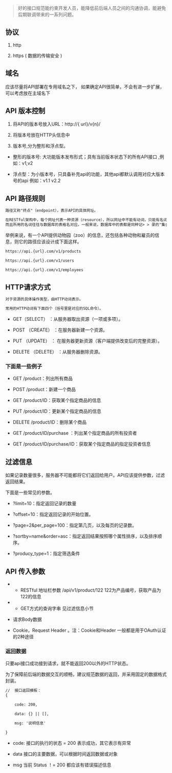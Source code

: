 > 好的接口规范能约束开发人员，能降低前后端人员之间的沟通协调，能避免后期联调带来的一系列问题。

## 协议
1. http

2. https ( 数据的传输安全 )

## 域名
应该尽量将API部署在专用域名之下， 如果确定API很简单，不会有进一步扩展，可以考虑放在主域名下

## API 版本控制
1. 将API的版本号放入URL：http://{ url}/v{n}/

2. 将版本号放在HTTP头信息中

3. 版本号,分为整形和浮点型。

- 整形的版本号: 大功能版本发布形式；具有当前版本状态下的所有API接口 ,例如：v1,v2

- 浮点型：为小版本号，只具备补充api的功能，其他api都默认调用对应大版本号的api 例如：v1.1 v2.2

## API 路径规则
```html
路径又称"终点"（endpoint），表示API的具体网址。

在RESTful架构中，每个网址代表一种资源（resource），所以网址中不能有动词，只能有名词，
而且所用的名词往往与数据库的表格名对应。一般来说，数据库中的表都是同种记> > 录的"集合"（collection），所以API中的名词也应该使用复数。
```

举例来说，有一个API提供动物园（zoo）的信息，还包括各种动物和雇员的信息，则它的路径应该设计成下面这样。

```html
https://api.{url}.com/v1/products

https://api.{url}.com/v1/users

https://api.{url}.com/v1/employees
```

## HTTP请求方式
```html
对于资源的具体操作类型，由HTTP动词表示。

常用的HTTP动词有下面四个（括号里是对应的SQL命令）。
```

- GET（SELECT） ：从服务器取出资源（一项或多项）。

- POST （CREATE） ：在服务器新建一个资源。

- PUT （UPDATE） ： 在服务器更新资源（客户端提供改变后的完整资源）。

- DELETE （DELETE） ：从服务器删除资源。

### 下面是一些例子
- GET /product：列出所有商品

- POST /product：新建一个商品

- GET /product/ID：获取某个指定商品的信息

- PUT /product/ID：更新某个指定商品的信息

- DELETE /product/ID：删除某个商品

- GET /product/ID/purchase ：列出某个指定商品的所有投资者

- GET /product/ID/purchase/ID：获取某个指定商品的指定投资者信息

## 过滤信息
如果记录数量很多，服务器不可能都将它们返回给用户。API应该提供参数，过滤返回结果。

下面是一些常见的参数。

- ?limit=10：指定返回记录的数量

- ?offset=10：指定返回记录的开始位置。

- ?page=2&per_page=100：指定第几页，以及每页的记录数。

- ?sortby=name&order=asc：指定返回结果按照哪个属性排序，以及排序顺序。

- ?producy_type=1：指定筛选条件

## API 传入参数
- * RESTful 地址栏参数 /api/v1/product/122 122为产品编号，获取产品为122的信息

- * GET方式的查询字串 见过滤信息小节

- 请求Body数据

- Cookie，Request Header 。注：Cookie和Header 一般都是用于OAuth认证的2种途径

### 返回数据
只要api接口成功接到请求，就不能返回200以外的HTTP状态。

为了保障前后端的数据交互的顺畅，建议规范数据的返回，并采用固定的数据格式封装。

```html
//  接口返回模板： 
{

    code: 200,

    data: {} || [],

    msg: '说明信息'

}
```
- code: 接口的执行的状态 = 200 表示成功，其它表示有异常

- data 接口的主要数据，可以根据时间返回数据或对象

- msg 当前 Status ！= 200 都应该有错误描述信息
